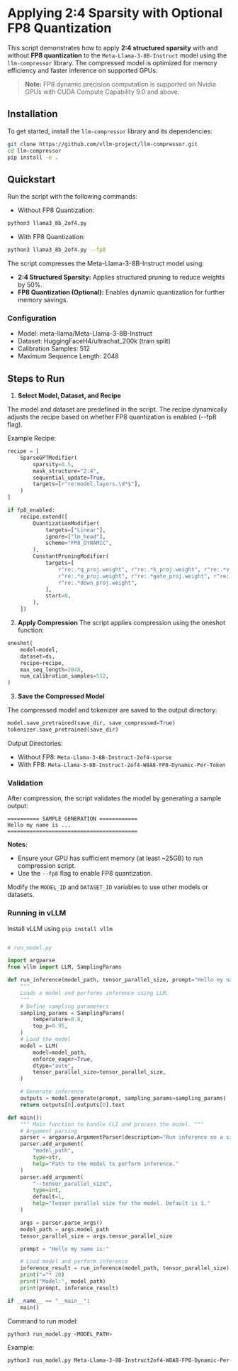 # Applying 2:4 Sparsity with Optional FP8 Quantization

This script demonstrates how to apply **2:4 structured sparsity** with and without **FP8 quantization** to the `Meta-Llama-3-8B-Instruct` model using the `llm-compressor` library. The compressed model is optimized for memory efficiency and faster inference on supported GPUs.

> **Note:** FP8 dynamic precision computation is supported on Nvidia GPUs with CUDA Compute Capability 9.0 and above.


## Installation

To get started, install the `llm-compressor` library and its dependencies:

```bash
git clone https://github.com/vllm-project/llm-compressor.git
cd llm-compressor
pip install -e .
```

## Quickstart
Run the script with the following commands:

- Without FP8 Quantization:

```bash
python3 llama3_8b_2of4.py
```

- With FP8 Quantization:

```bash
python3 llama3_8b_2of4.py --fp8
```

The script compresses the Meta-Llama-3-8B-Instruct model using:

- **2:4 Structured Sparsity:** Applies structured pruning to reduce weights by 50%.
- **FP8 Quantization (Optional):** Enables dynamic quantization for further memory savings.


### Configuration

- Model: meta-llama/Meta-Llama-3-8B-Instruct
- Dataset: HuggingFaceH4/ultrachat_200k (train split)
- Calibration Samples: 512
- Maximum Sequence Length: 2048

## Steps to Run

1. **Select Model, Dataset, and Recipe**

The model and dataset are predefined in the script. The recipe dynamically adjusts the recipe based on 
whether FP8 quantization is enabled (--fp8 flag).

Example Recipe:

```python
recipe = [
    SparseGPTModifier(
        sparsity=0.5,
        mask_structure="2:4",
        sequential_update=True,
        targets=[r"re:model.layers.\d*$"],
    )
]

if fp8_enabled:
    recipe.extend([
        QuantizationModifier(
            targets=["Linear"],
            ignore=["lm_head"],
            scheme="FP8_DYNAMIC",
        ),
        ConstantPruningModifier(
            targets=[
                r"re:.*q_proj.weight", r"re:.*k_proj.weight", r"re:.*v_proj.weight",
                r"re:.*o_proj.weight", r"re:.*gate_proj.weight", r"re:.*up_proj.weight",
                r"re:.*down_proj.weight",
            ],
            start=0,
        ),
    ])
```

2. **Apply Compression**
The script applies compression using the oneshot function:

```python
oneshot(
    model=model,
    dataset=ds,
    recipe=recipe,
    max_seq_length=2048,
    num_calibration_samples=512,
)
```

3. **Save the Compressed Model**

The compressed model and tokenizer are saved to the output directory:

```python
model.save_pretrained(save_dir, save_compressed=True)
tokenizer.save_pretrained(save_dir)
```

Output Directories:
- Without FP8: `Meta-Llama-3-8B-Instruct-2of4-sparse`
- With FP8: `Meta-Llama-3-8B-Instruct-2of4-W8A8-FP8-Dynamic-Per-Token`

### Validation

After compression, the script validates the model by generating a sample output:

```plaintext
========== SAMPLE GENERATION ============
Hello my name is ...
=========================================
```

**Notes:** 
- Ensure your GPU has sufficient memory (at least ~25GB) to run compression script.
- Use the `--fp8` flag to enable FP8 quantization.

Modify the `MODEL_ID` and `DATASET_ID` variables to use other models or datasets.
### Running in vLLM

Install vLLM using `pip install vllm`

```python

# run_model.py

import argparse
from vllm import LLM, SamplingParams

def run_inference(model_path, tensor_parallel_size, prompt="Hello my name is:"):
    """
    Loads a model and performs inference using LLM.
    """
    # Define sampling parameters
    sampling_params = SamplingParams(
        temperature=0.8,
        top_p=0.95,
    )
    # Load the model
    model = LLM(
        model=model_path, 
        enforce_eager=True,
        dtype="auto",
        tensor_parallel_size=tensor_parallel_size,
    )

    # Generate inference
    outputs = model.generate(prompt, sampling_params=sampling_params)
    return outputs[0].outputs[0].text

def main():
    """ Main function to handle CLI and process the model. """
    # Argument parsing
    parser = argparse.ArgumentParser(description="Run inference on a single model and print results.")
    parser.add_argument(
        "model_path",
        type=str,
        help="Path to the model to perform inference."
    )
    parser.add_argument(
        "--tensor_parallel_size",
        type=int,
        default=1,
        help="Tensor parallel size for the model. Default is 1."
    )

    args = parser.parse_args()
    model_path = args.model_path
    tensor_parallel_size = args.tensor_parallel_size

    prompt = "Hello my name is:"

    # Load model and perform inference
    inference_result = run_inference(model_path, tensor_parallel_size)
    print("="* 20)
    print("Model:", model_path)
    print(prompt, inference_result)

if __name__ == "__main__":
    main()
```

Command to run model:
```bash
python3 run_model.py <MODEL_PATH>
```

Example:
```bash
python3 run_model.py Meta-Llama-3-8B-Instruct2of4-W8A8-FP8-Dynamic-Per-Token
```


